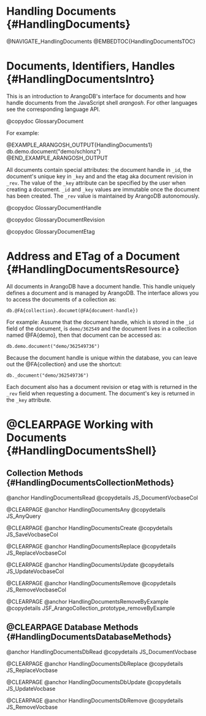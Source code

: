 Handling Documents {#HandlingDocuments}
=======================================

@NAVIGATE_HandlingDocuments
@EMBEDTOC{HandlingDocumentsTOC}

Documents, Identifiers, Handles {#HandlingDocumentsIntro}
=========================================================

This is an introduction to ArangoDB's interface for documents and how handle
documents from the JavaScript shell _arangosh_. For other languages see the
corresponding language API.

@copydoc GlossaryDocument

For example:

@EXAMPLE_ARANGOSH_OUTPUT{HandlingDocuments1}
    db.demo.document("demo/schlonz")
@END_EXAMPLE_ARANGOSH_OUTPUT

All documents contain special attributes: the document handle in `_id`, the
document's unique key in `_key` and and the etag aka document revision in
`_rev`. The value of the `_key` attribute can be specified by the user when
creating a document.  `_id` and `_key` values are immutable once the document
has been created. The `_rev` value is maintained by ArangoDB autonomously.

@copydoc GlossaryDocumentHandle

@copydoc GlossaryDocumentRevision

@copydoc GlossaryDocumentEtag

Address and ETag of a Document {#HandlingDocumentsResource}
===========================================================

All documents in ArangoDB have a document handle. This handle uniquely defines a
document and is managed by ArangoDB. The interface allows you to access the
documents of a collection as:

    db.@FA{collection}.documet(@FA{document-handle})

For example: Assume that the document handle, which is stored in the `_id` field
of the document, is `demo/362549` and the document lives in a collection
named @FA{demo}, then that document can be accessed as:

    db.demo.document("demo/362549736")

Because the document handle is unique within the database, you
can leave out the @FA{collection} and use the shortcut:

    db._document("demo/362549736")

Each document also has a document revision or etag with is returned in the
`_rev` field when requesting a document. The document's key is returned in the
`_key` attribute.

@CLEARPAGE
Working with Documents {#HandlingDocumentsShell}
================================================

Collection Methods {#HandlingDocumentsCollectionMethods}
--------------------------------------------------------

@anchor HandlingDocumentsRead
@copydetails JS_DocumentVocbaseCol

@CLEARPAGE
@anchor HandlingDocumentsAny
@copydetails JS_AnyQuery

@CLEARPAGE
@anchor HandlingDocumentsCreate
@copydetails JS_SaveVocbaseCol

@CLEARPAGE
@anchor HandlingDocumentsReplace
@copydetails JS_ReplaceVocbaseCol

@CLEARPAGE
@anchor HandlingDocumentsUpdate
@copydetails JS_UpdateVocbaseCol

@CLEARPAGE
@anchor HandlingDocumentsRemove
@copydetails JS_RemoveVocbaseCol

@CLEARPAGE
@anchor HandlingDocumentsRemoveByExample
@copydetails JSF_ArangoCollection_prototype_removeByExample

@CLEARPAGE
Database Methods {#HandlingDocumentsDatabaseMethods}
----------------------------------------------------

@anchor HandlingDocumentsDbRead
@copydetails JS_DocumentVocbase

@CLEARPAGE
@anchor HandlingDocumentsDbReplace
@copydetails JS_ReplaceVocbase

@CLEARPAGE
@anchor HandlingDocumentsDbUpdate
@copydetails JS_UpdateVocbase

@CLEARPAGE
@anchor HandlingDocumentsDbRemove
@copydetails JS_RemoveVocbase
